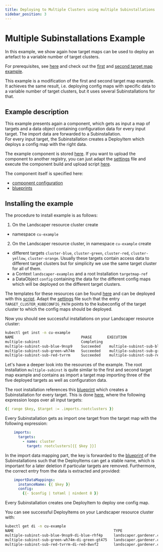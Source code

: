 ```yaml
---
title: Deploying to Multiple Clusters using multiple Subinstallations
sidebar_position: 3
---
```

# Multiple Subinstallations Example

In this example, we show again how target maps can be used to deploy an artefact to a variable number of target clusters. 

For prerequisites, see [here](../../README.md#prerequisites-and-basic-definitions) and check out the [first](../01-multiple-deploy-items/README.md) 
and [second target map example](../02-targetmap-ref).

This example is a modification of the first and second target map example. It achieves the same result, i.e. deploying 
config maps with specific data to a variable number of target clusters, but it uses several Subinstallations for that.

## Example description

This example presents again a component, which gets as input a map of targets and a data object containing
configuration data for every input target. The import data are forwarded to a Subinstallation.  
For every input target, the Subinstallation creates a DeployItem which deploys a config map with the right data.

The example component is stored 
[here](https://eu.gcr.io/gardener-project/landscaper/examples/component-descriptors/github.com/gardener/guided-tour/targetmaps/guided-tour-multiple-subinst). 
If you want to upload the component to another registry, you can just adapt the [settings](https://github.com/gardener/landscaper/blob/master/docs/guided-tour/target-maps/03-multiple-subinst/component/commands/settings) 
file and execute the component build and upload script [here](https://github.com/gardener/landscaper/blob/master/docs/guided-tour/target-maps/03-multiple-subinst/component/commands/component.sh).

The component itself is specified here:
  - [component configuration](component/components.yaml)
  - [blueprints](https://github.com/gardener/landscaper/blob/master/docs/guided-tour/target-maps/03-multiple-subinst/component/blueprint) 

## Installing the example

The procedure to install example is as follows:

1. On the Landscaper resource cluster create 
  - namespace `cu-example`

2. On the Landscaper resource cluster, in namespace `cu-example` create
  - different targets `cluster-blue`, `cluster-green`, `cluster-red`, `cluster-yellow`, `cluster-orange`. 
    Usually these targets contain access data to different target clusters but for simplicity we use the same target 
    cluster for all of them.
  - a Context `landscaper-examples` and a root Installation `targetmap-ref`
  - a DataObject `config` containing the data for the different config maps which will be deployed on the different
    target clusters.

The templates for these resources can be found [here](https://github.com/gardener/landscaper/blob/master/docs/guided-tour/target-maps/03-multiple-subinst/component/installation) and can be deployed with 
this [script](https://github.com/gardener/landscaper/blob/master/docs/guided-tour/target-maps/03-multiple-subinst/component/commands/deploy-k8s-resources.sh). Adapt the [settings](https://github.com/gardener/landscaper/blob/master/docs/guided-tour/target-maps/03-multiple-subinst/component/commands/settings) file
such that the entry `TARGET_CLUSTER_KUBECONFIG_PATH` points to the kubeconfig of the target cluster to which the
config maps should be deployed.

Now you should see successful installations on your Landscaper resource cluster:

```bash
kubectl get inst -n cu-example 
NAME                               PHASE       EXECUTION                          AGE
multiple-subinst                   Completing                                      7s
multiple-subinst-sub-blue-9nsp9    Succeeded    multiple-subinst-sub-blue-9nsp9    6s
multiple-subinst-sub-green-wh74m   Succeeded    multiple-subinst-sub-green-wh74m   6s
multiple-subinst-sub-red-tvrrm     Succeeded    multiple-subinst-sub-red-tvrrm     6s
```

Let's have a deeper look into the resources of the example. The root Installation `multiple-subinst` is quite similar
to the first and second target map example and contains as import a target map importing three of the five deployed 
targets as well as configuration data.

The root installation references this [blueprint](component/blueprint/root/blueprint.yaml) which creates a Subinstallation 
for every target. This is done [here](component/blueprint/root/subinst-execution.yaml), where the following expression 
loops over all input targets:

```yaml
{{ range $key, $target := .imports.rootclusters }}
```

Every Subinstallation gets as import one target from the target map with the following expression:

```yaml
    imports:
      targets:
        - name: cluster
          target: rootclusters[{{ $key }}]
```

In the import data mapping part, the key is forwarded to the [blueprint](component/blueprint/sub/blueprint.yaml) of 
the Subinstallations such that the DeployItems can get a stable name, which is important for a later deletion if
particular targets are removed. Furthermore, the correct entry from the data is extracted and provided:

```yaml
    importDataMappings:
      instanceName: {{ $key }}
      config:
        {{- $config | toYaml | nindent 8 }}
```

Every Subinstallation creates one DeployItem to deploy one config map.

You can see successful DeployItems on your Landscaper resource cluster with:

```bash
kubectl get di -n cu-example                                                  
NAME                                              TYPE                                            PHASE          AGE
multiple-subinst-sub-blue-9nsp9-di-blue-rhf4p     landscaper.gardener.cloud/kubernetes-manifest   Succeeded      10s
multiple-subinst-sub-green-wh74m-di-green-gt475   landscaper.gardener.cloud/kubernetes-manifest   Succeeded      10s
multiple-subinst-sub-red-tvrrm-di-red-8wvf2       landscaper.gardener.cloud/kubernetes-manifest   Succeeded      10s
```
